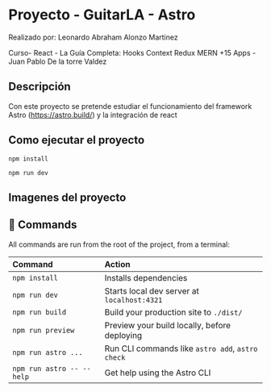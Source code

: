 # Proyecto - GuitarLA - Astro
Realizado por: Leonardo Abraham Alonzo Martinez

Curso- React - La Guía Completa: Hooks Context Redux MERN +15 Apps - Juan Pablo De la torre Valdez

## Descripción
Con este proyecto se pretende estudiar el funcionamiento del framework Astro (https://astro.build/) y la integración de react


## Como ejecutar el proyecto
```
npm install
```
```
npm run dev
```

## Imagenes del proyecto



## 🧞 Commands

All commands are run from the root of the project, from a terminal:

| Command                   | Action                                           |
| :------------------------ | :----------------------------------------------- |
| `npm install`             | Installs dependencies                            |
| `npm run dev`             | Starts local dev server at `localhost:4321`      |
| `npm run build`           | Build your production site to `./dist/`          |
| `npm run preview`         | Preview your build locally, before deploying     |
| `npm run astro ...`       | Run CLI commands like `astro add`, `astro check` |
| `npm run astro -- --help` | Get help using the Astro CLI                     |

